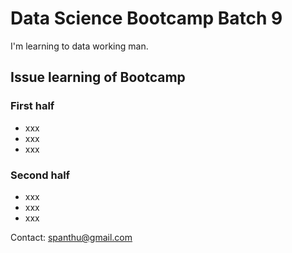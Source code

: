 # Data Science Bootcamp Batch 9

I'm learning to data working man.

## Issue learning of Bootcamp
### First half
- xxx
- xxx
- xxx

### Second half
- xxx
- xxx
- xxx

Contact: spanthu@gmail.com

